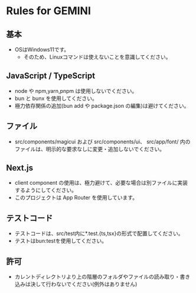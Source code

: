 # Rules for GEMINI

## 基本
- OSはWindows11です。
  - そのため、Linuxコマンドは使えないことを意識してください。

## JavaScript / TypeScript

- node や npm,yarn,pnpm は使用しないでください。
- bun と bunx を使用してください。
- 極力依存関係の追加(bun add や package.json の編集)は避けてください。

## ファイル

- src/components/magicui および src/components/ui、 src/app/font/ 内のファイルは、明示的な要求なしに変更・追加しないでください。

## Next.js

- client component の使用は、極力避けて、必要な場合は別ファイルに実装するようにしてください。
- このプロジェクトは App Router を使用しています。

## テストコード
- テストコードは、src/test内に*.test.{ts,tsx}の形式で配置してください。
- テストはbun:testを使用してください。

## 許可

- カレントディレクトリより上の階層のフォルダやファイルの読み取り・書き込みは決して行わないでください(例外はありません)
